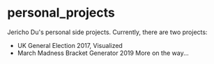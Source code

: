 # personal_projects
Jericho Du's personal side projects. Currently, there are two projects:
- UK General Election 2017, Visualized
- March Madness Bracket Generator 2019
More on the way...
